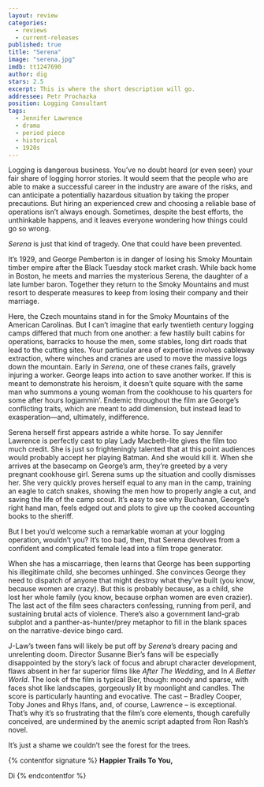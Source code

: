 ```yaml
---
layout: review
categories: 
  - reviews
  - current-releases
published: true
title: "Serena"
image: "serena.jpg"
imdb: tt1247690
author: dig
stars: 2.5
excerpt: This is where the short description will go.
addressee: Petr Prochazka
position: Logging Consultant
tags: 
  - Jennifer Lawrence
  - drama
  - period piece
  - historical
  - 1920s
---
```

Logging is dangerous business. You’ve no doubt heard (or even seen) your fair share of logging horror stories. It would seem that the people who are able to make a successful career in the industry are aware of the risks, and can anticipate a potentially hazardous situation by taking the proper precautions. But hiring an experienced crew and choosing a reliable base of operations isn’t always enough. Sometimes, despite the best efforts, the unthinkable happens, and it leaves everyone wondering how things could go so wrong.*Serena* is just that kind of tragedy. One that could have been prevented. It’s 1929, and George Pemberton is in danger of losing his Smoky Mountain timber empire after the Black Tuesday stock market crash. While back home in Boston, he meets and marries the mysterious Serena, the daughter of a late lumber baron. Together they return to the Smoky Mountains and must resort to desperate measures to keep from losing their company and their marriage.Here, the Czech mountains stand in for the Smoky Mountains of the American Carolinas. But I can’t imagine that early twentieth century logging camps differed that much from one another: a few hastily built cabins for operations, barracks to house the men, some stables, long dirt roads that lead to the cutting sites. Your particular area of expertise involves cableway extraction, where winches and cranes are used to move the massive logs down the mountain. Early in *Serena*, one of these cranes fails, gravely injuring a worker. George leaps into action to save another worker. If this is meant to demonstrate his heroism, it doesn’t quite square with the same man who summons a young woman from the cookhouse to his quarters for some after hours logjammin’. Endemic throughout the film are George’s conflicting traits, which are meant to add dimension, but instead lead to exasperation—and, ultimately, indifference. Serena herself first appears astride a white horse. To say Jennifer Lawrence is perfectly cast to play Lady Macbeth-lite gives the film too much credit. She is just so frighteningly talented that at this point audiences would probably accept her playing Batman. And she would kill it. When she arrives at the basecamp on George’s arm, they’re greeted by a very pregnant cookhouse girl. Serena sums up the situation and coolly dismisses her. She very quickly proves herself equal to any man in the camp, training an eagle to catch snakes, showing the men how to properly angle a cut, and saving the life of the camp scout. It’s easy to see why Buchanan, George’s right hand man, feels edged out and plots to give up the cooked accounting books to the sheriff.But I bet you’d welcome such a remarkable woman at your logging operation, wouldn’t you? It’s too bad, then, that Serena devolves from a confident and complicated female lead into a film trope generator.When she has a miscarriage, then learns that George has been supporting his illegitimate child, she becomes unhinged. She convinces George they need to dispatch of anyone that might destroy what they’ve built (you know, because women are crazy). But this is probably because, as a child, she lost her whole family  (you know, because orphan women are even crazier). The last act of the film sees characters confessing, running from peril, and sustaining brutal acts of violence. There’s also a government land-grab subplot and a panther-as-hunter/prey metaphor to fill in the blank spaces on the narrative-device bingo card.J-Law’s tween fans will likely be put off by *Serena*’s dreary pacing and unrelenting doom. Director Susanne Bier’s fans will be especially disappointed by the story’s lack of focus and abrupt character development, flaws absent in her far superior films like *After The Wedding*, and In *A Better World*. The look of the film is typical Bier, though: moody and sparse, with faces shot like landscapes, gorgeously lit by moonlight and candles. The score is particularly haunting and evocative. The cast – Bradley Cooper, Toby Jones and Rhys Ifans, and, of course, Lawrence – is exceptional.  That’s why it’s so frustrating that the film’s core elements, though carefully conceived, are undermined by the anemic script adapted from Ron Rash’s novel. It’s just a shame we couldn’t see the forest for the trees.

{% contentfor signature %}
**Happier Trails To You,**

Di
{% endcontentfor %}